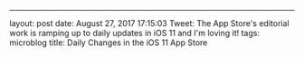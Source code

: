 ---
layout: post
date: August 27, 2017 17:15:03
Tweet: The App Store's editorial work is ramping up to daily updates in iOS 11 and I'm loving it!
tags: microblog
title: Daily Changes in the iOS 11 App Store